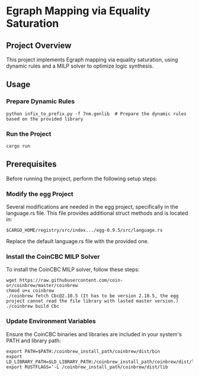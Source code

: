 # Egraph Mapping via Equality Saturation

## Project Overview

This project implements Egraph mapping via equality saturation, using dynamic rules and a MILP solver to optimize logic synthesis.

## Usage

### Prepare Dynamic Rules
```
python infix_to_prefix.py -f 7nm.genlib  # Prepare the dynamic rules based on the provided library
```

### Run the Project
```
cargo run
```

## Prerequisites
Before running the project, perform the following setup steps:

### Modify the egg Project
Several modifications are needed in the egg project, specifically in the language.rs file. This file provides additional struct methods and is located in:
```
$CARGO_HOME/registry/src/index.../egg-0.9.5/src/language.rs
```
Replace the default language.rs file with the provided one.

### Install the CoinCBC MILP Solver

To install the CoinCBC MILP solver, follow these steps:
```
wget https://raw.githubusercontent.com/coin-or/coinbrew/master/coinbrew
chmod u+x coinbrew
./coinbrew fetch Cbc@2.10.5 (It has to be version 2.10.5, the egg project cannot read the file library with lasted master version.)
./coinbrew build Cbc
```

### Update Environment Variables
Ensure the CoinCBC binaries and libraries are included in your system's PATH and library path:
```
export PATH=$PATH:/coinbrew_install_path/coinbrew/dist/bin
export LD_LIBRARY_PATH=$LD_LIBRARY_PATH:/coinbrew_install_path/coinbrew/dist/lib
export RUSTFLAGS='-L /coinbrew_install_path/coinbrew/dist/lib
```

